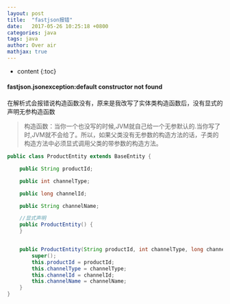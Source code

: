 ```yaml
---
layout: post
title:  "fastjson报错"
date:   2017-05-26 10:25:18 +0800
categories: java
tags: java
author: Over air
mathjax: true
---
```


* content
{:toc}

#### fastjson.jsonexception:default constructor not found
在解析式会报错说构造函数没有，原来是我改写了实体类构造函数后，没有显式的声明无参构造函数
> 构造函数：当你一个也没写的时候,JVM就自己给一个无参默认的.当你写了时,JVM就不会给了。所以，如果父类没有无参数的构造方法的话，子类的构造方法中必须显式调用父类的带参数的构造方法。
```java
public class ProductEntity extends BaseEntity {

	public String productId;

	public int channelType;

	public long channelId;

	public String channelName;

	//显式声明
	public ProductEntity() {
	}


	public ProductEntity(String productId, int channelType, long channelId, String channelName) {
		super();
		this.productId = productId;
		this.channelType = channelType;
		this.channelId = channelId;
		this.channelName = channelName;
	}
}
```
